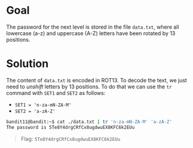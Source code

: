 # Goal
The password for the next level is stored in the file `data.txt`, where all lowercase (a-z) and uppercase (A-Z) letters have been rotated by 13 positions.

# Solution
The content of `data.txt` is encoded in ROT13. To decode the text, we just need to *unshift* letters by 13 positions. To do that we can use the `tr` command with `SET1` and `SET2` as follows:
- `SET1 = 'n-za-mN-ZA-M'`
- `SET2 = 'a-zA-Z'`

```sh
bandit11@bandit:~$ cat ./data.txt | tr 'n-za-mN-ZA-M' 'a-zA-Z'
The password is 5Te8Y4drgCRfCx8ugdwuEX8KFC6k2EUu
```
> Flag: `5Te8Y4drgCRfCx8ugdwuEX8KFC6k2EUu`
